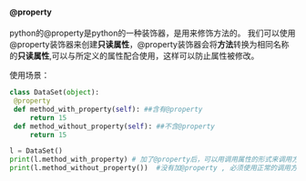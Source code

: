 #### @property
python的@property是python的一种装饰器，是用来修饰方法的。
我们可以使用@property装饰器来创建**只读属性**，@property装饰器会将**方法**转换为相同名称的**只读属性**,可以与所定义的属性配合使用，这样可以防止属性被修改。

 使用场景：
 ```python
class DataSet(object):
  @property
  def method_with_property(self): ##含有@property
      return 15
  def method_without_property(self): ##不含@property
      return 15

l = DataSet()
print(l.method_with_property) # 加了@property后，可以用调用属性的形式来调用方法,后面不需要加（）。
print(l.method_without_property())  #没有加@property , 必须使用正常的调用方法的形式，即在后面加()
```